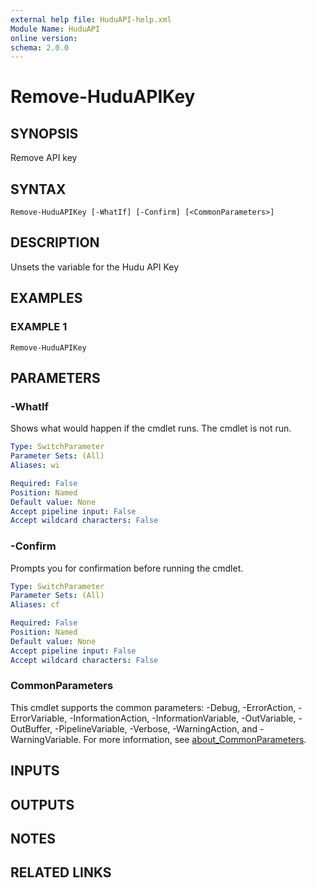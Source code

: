 ```yaml
---
external help file: HuduAPI-help.xml
Module Name: HuduAPI
online version:
schema: 2.0.0
---
```


# Remove-HuduAPIKey

## SYNOPSIS
Remove API key

## SYNTAX

```
Remove-HuduAPIKey [-WhatIf] [-Confirm] [<CommonParameters>]
```

## DESCRIPTION
Unsets the variable for the Hudu API Key

## EXAMPLES

### EXAMPLE 1
```
Remove-HuduAPIKey
```

## PARAMETERS

### -WhatIf
Shows what would happen if the cmdlet runs.
The cmdlet is not run.

```yaml
Type: SwitchParameter
Parameter Sets: (All)
Aliases: wi

Required: False
Position: Named
Default value: None
Accept pipeline input: False
Accept wildcard characters: False
```

### -Confirm
Prompts you for confirmation before running the cmdlet.

```yaml
Type: SwitchParameter
Parameter Sets: (All)
Aliases: cf

Required: False
Position: Named
Default value: None
Accept pipeline input: False
Accept wildcard characters: False
```

### CommonParameters
This cmdlet supports the common parameters: -Debug, -ErrorAction, -ErrorVariable, -InformationAction, -InformationVariable, -OutVariable, -OutBuffer, -PipelineVariable, -Verbose, -WarningAction, and -WarningVariable. For more information, see [about_CommonParameters](http://go.microsoft.com/fwlink/?LinkID=113216).

## INPUTS

## OUTPUTS

## NOTES

## RELATED LINKS
